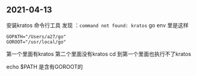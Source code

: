 ## 2021-04-13
安装kratos 命令行工具 发现 ：`command not found: kratos`
go env 里是这样
```
GOPATH="/Users/a27/go"
GOROOT="/usr/local/go"
```
第一个里面有kratos
第二个里面没有kratos
cd 到第一个里面也执行不了kratos

echo $PATH 是含有GOROOT的



